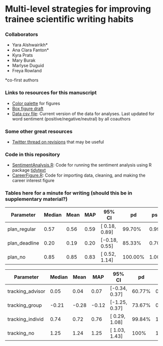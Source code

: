 # Multi-level strategies for improving trainee scientific writing habits

### Collaborators

- Yara Alshwairikh*
- Ana Clara Fanton*
- Kyra Prats
- Mary Burak
- Marlyse Duguid
- Freya Rowland

*co-first authors

### Links to resources for this manuscript
* [Color palette](<https://coolors.co/405364-585b74-6c5b7b-966480-c6798f-df858e-eda09c> "Color palette") for figures
* [Box figure draft](<https://docs.google.com/presentation/d/1CSUlPH7a5M1es4IyuSy8WH2JvQX9nPUwl5_y_ahd9Xg/edit#slide=id.gcb8342311d_1_0.>)
* [Data csv file](<data/dataclean_Nov2.csv>): Current version of the data for analyses. Last updated for word sentiment (positive/negative/neutral) by all coauthors

### Some other great resources
* [Twitter thread on revisions](<https://twitter.com/ellycknight/status/1456339626310782978>) that may be useful

### Code in this repository
* [SentimentAnalysis.R](<code/SentimentAnalysis.R>): Code for running the sentiment analysis using R package [tidytext](<https://www.tidytextmining.com/sentiment.html>)
* [CareerFigure.R](<code/CareerFigure.R>): Code for importing data, cleaning, and making the career interest figure

### Tables here for a minute for writing (should this be in supplementary material?)

|Parameter     | Median | Mean |  MAP |        95% CI |      pd |   ps |  Rhat |      ESS |     BF |
|-------------|--------|------|------|---------------|---------|------|-------|----------|-------|
plan_regular  |   0.57 | 0.56 | 0.59 | [ 0.18, 0.89] |  99.70% | 0.99 | 1.000 | 26320.00 |   3.85
plan_deadline |   0.20 | 0.19 | 0.20 | [-0.18, 0.55] |  85.33% | 0.70 | 1.000 | 25280.00 |  0.108
plan_no       |   0.85 | 0.85 | 0.83 | [ 0.52, 1.14] | 100.00% | 1.00 | 1.000 | 26039.00 | 308.61


|Parameter     | Median | Mean |  MAP |        95% CI |      pd |   ps |  Rhat |      ESS |     BF |
|-------------|--------|------|------|---------------|---------|------|-------|----------|-------|
tracking_advisor |   0.05 |  0.04 |  0.07 | [-0.34, 0.37] | 60.77% | 0.38 | 1.000 | 40066.00 |    0.063
tracking_group   |  -0.21 | -0.28 | -0.12 | [-1.25, 0.37] | 73.67% | 0.62 | 1.000 |  6976.00 |    0.121
tracking_individ |   0.74 |  0.72 |  0.76 | [ 0.29, 1.08] | 99.84% | 1.00 | 1.000 | 37428.00 |     7.54
tracking_no      |   1.25 |  1.24 |  1.25 | [ 1.03, 1.43] |   100% | 1.00 | 1.000 | 42310.00 | 2.71e+09
